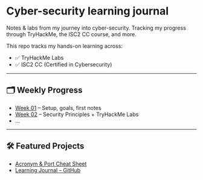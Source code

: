 # Cyber-security learning journal
Notes &amp; labs from my journey into cyber-security.
Tracking my progress through TryHackMe, the ISC2 CC course, and more.

This repo tracks my hands-on learning across:

- ✅ TryHackMe Labs
- ✅ ISC2 CC (Certified in Cybersecurity)

---

## 🗂️ Weekly Progress

- [Week 01](Week-01/intro.md) – Setup, goals, first notes  
- [Week 02](Week-02/CC/domain-1-notes.md) – Security Principles + TryHackMe Labs  
- ...

---

## 🛠 Featured Projects

- [Acronym & Port Cheat Sheet](Week-02/CC/cheat-sheets/ports-acronyms.md)  
- [Learning Journal – GitHub](https://github.com/kate--newman/cyber-learning-journal)
